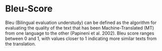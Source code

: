 # Bleu-Score
Bleu (Bilingual evaluation understudy) can be defined as the algorithm for evaluating the quality of the text that has been Machine-Translated (MT) from one language to the other (Papineni et al. 2002). Bleu score ranges between 0 and 1, with values closer to 1 indicating more similar texts from the translation. 
